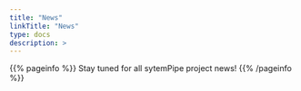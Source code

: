 ```yaml
---
title: "News"
linkTitle: "News"
type: docs
description: >
---
```


{{% pageinfo %}}
Stay tuned for all sytemPipe project news!
{{% /pageinfo %}}
 

